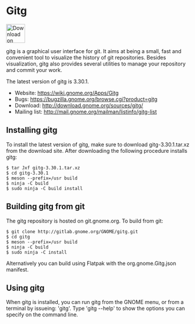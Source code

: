 # Gitg

<a href="https://flathub.org/apps/details/org.gnome.gitg"><img height="51" alt="Download on Flathub" src="https://flathub.org/assets/badges/flathub-badge-en.svg"/> </a>

gitg is a graphical user interface for git. It aims at being a small, fast and convenient tool to visualize the history of git repositories.  Besides visualization, gitg also provides several utilities to manage your repository and commit your work.

The latest version of gitg is 3.30.1.

- Website:      https://wiki.gnome.org/Apps/Gitg
- Bugs:         https://bugzilla.gnome.org/browse.cgi?product=gitg
- Download:     http://download.gnome.org/sources/gitg/
- Mailing list: http://mail.gnome.org/mailman/listinfo/gitg-list

## Installing gitg

To install the latest version of gitg, make sure to download gitg-3.30.1.tar.xz from the download site. After downloading the following procedure installs gitg:

```
$ tar Jxf gitg-3.30.1.tar.xz
$ cd gitg-3.30.1
$ meson --prefix=/usr build
$ ninja -C build
$ sudo ninja -C build install
```

## Building gitg from git

The gitg repository is hosted on git.gnome.org. To build from git:

```
$ git clone http://gitlab.gnome.org/GNOME/gitg.git
$ cd gitg
$ meson --prefix=/usr build
$ ninja -C build
$ sudo ninja -C install
```

Alternatively you can build using Flatpak with the org.gnome.Gitg.json manifest.

## Using gitg

When gitg is installed, you can run gitg from the GNOME menu, or from a terminal by issueing: 'gitg'. Type 'gitg --help' to show the options you can specify on the command line.
